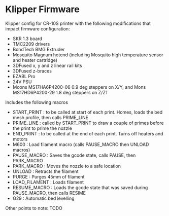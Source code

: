 # Klipper Firmware

Klipper config for CR-10S printer with the following modifications that impact firmware configuration:
- SKR 1.3 board
- TMC2209 drivers
- BondTech BMG Extruder
- Mosquito Magnum hotend (including Mosquito high temperature sensor and heater cartridge)
- 3DFused x, y and z linear rail kits
- 3DFused z-braces
- EZABL Pro
- 24V PSU
- Moons MS17HA6P4200-06 0.9 deg steppers on X/Y, and Mons MS17HD6P4200-29 1.8 deg steppers on Z/Z1

Includes the following macros
- START_PRINT : to be called at start of each print.  Homes, loads the bed mesh profile, then calls PRIME_LINE
- PRIME_LINE : called by START_PRINT to draw a couple of primes before the print to prime the nozzle
- END_PRINT : to be called at the end of each print.  Turns off heaters and motors
- M600 : Load filament macro (calls PAUSE_MACRO then UNLOAD macros)
- PAUSE_MACRO : Saves the gcode state, calls PAUSE, then PARK_MACRO
- PARK_MACRO : Moves the nozzle to a safe location
- UNLOAD : Retracts the filament
- PURGE : Purges 45mm of filament
- LOAD_FILAMENT : Loads filament
- RESUME_MACRO : Loads the gcode state that was saved during PAUSE_MACRO, then calls RESIME
- G29 : Automatic bed levelling

Other points to note:
TODO

